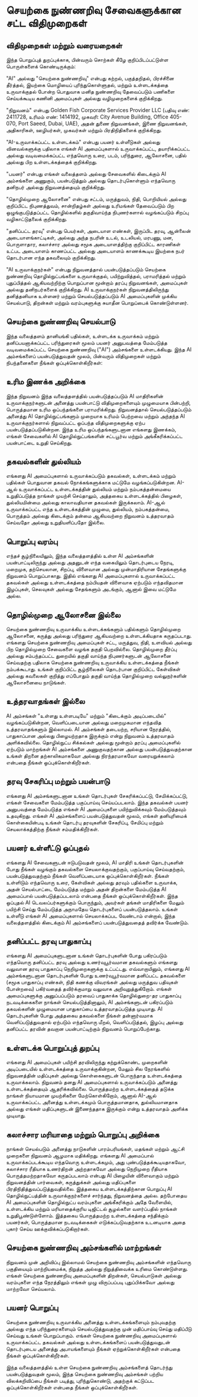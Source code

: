 # செயற்கை நுண்ணறிவு சேவைகளுக்கான சட்ட விதிமுறைகள்

## விதிமுறைகள் மற்றும் வரையறைகள்

இந்த பொறுப்புத் துறப்புக்காக, பின்வரும் சொற்கள் கீழே குறிப்பிடப்பட்டுள்ள பொருள்களைக் கொண்டிருக்கும்:

"AI" அல்லது "செயற்கை நுண்ணறிவு" என்பது கற்றல், பகுத்தறிதல், பிரச்சினை தீர்த்தல், இயற்கை மொழியைப் புரிந்துகொள்ளுதல், மற்றும் உள்ளடக்கத்தை உருவாக்குதல் போன்ற பொதுவாக மனித நுண்ணறிவு தேவைப்படும் பணிகளை செய்யக்கூடிய கணினி அமைப்புகள் அல்லது வழிமுறைகளைக் குறிக்கிறது.

"நிறுவனம்" என்பது Golden Fish Corporate Services Provider LLC (பதிவு எண்: 2411728, உரிமம் எண்: 1414192, முகவரி: City Avenue Building, Office 405-070, Port Saeed, Dubai, UAE), அதன் துணை நிறுவனங்கள், இணை நிறுவனங்கள், அதிகாரிகள், ஊழியர்கள், முகவர்கள் மற்றும் பிரதிநிதிகளைக் குறிக்கிறது.

"AI-உருவாக்கப்பட்ட உள்ளடக்கம்" என்பது பயனர் உள்ளீடுகள் அல்லது வினவல்களுக்கு பதிலாக எங்கள் AI அமைப்புகளால் உருவாக்கப்பட்ட, தயாரிக்கப்பட்ட அல்லது வடிவமைக்கப்பட்ட எந்தவொரு உரை, படம், பரிந்துரை, ஆலோசனை, பதில் அல்லது பிற உள்ளடக்கத்தைக் குறிக்கிறது.

"பயனர்" என்பது எங்கள் வலைத்தளம் அல்லது சேவைகளில் கிடைக்கும் AI அம்சங்களை அணுகும், பயன்படுத்தும் அல்லது தொடர்புகொள்ளும் எந்தவொரு தனிநபர் அல்லது நிறுவனத்தையும் குறிக்கிறது.

"தொழில்முறை ஆலோசனை" என்பது சட்டம், மருத்துவம், நிதி, பொறியியல் அல்லது குறிப்பிட்ட நிபுணத்துவம், சான்றிதழ்கள் அல்லது உரிமங்கள் தேவைப்படும் பிற ஒழுங்குபடுத்தப்பட்ட தொழில்களில் தகுதிவாய்ந்த நிபுணர்களால் வழங்கப்படும் சிறப்பு வழிகாட்டுதலைக் குறிக்கிறது.

"தனிப்பட்ட தரவு" என்பது பெயர்கள், அடையாள எண்கள், இருப்பிட தரவு, ஆன்லைன் அடையாளங்காட்டிகள், அல்லது அந்த நபரின் உடல், உடலியல், மரபணு, மன, பொருளாதார, கலாச்சார அல்லது சமூக அடையாளத்திற்கு குறிப்பிட்ட காரணிகள் உட்பட அடையாளம் காணப்பட்ட அல்லது அடையாளம் காணக்கூடிய இயற்கை நபர் தொடர்பான எந்த தகவலையும் குறிக்கிறது.

"AI உருவாக்குநர்கள்" என்பது நிறுவனத்தால் பயன்படுத்தப்படும் செயற்கை நுண்ணறிவு தொழில்நுட்பங்களை உருவாக்குதல், பயிற்றுவித்தல், பராமரித்தல் மற்றும் புதுப்பித்தல் ஆகியவற்றிற்கு பொறுப்பான மூன்றாம் தரப்பு நிறுவனங்கள், அமைப்புகள் அல்லது தனிநபர்களைக் குறிக்கிறது. AI உருவாக்குநர்கள் நிறுவனத்திலிருந்து தனித்தனியாக உள்ளனர் மற்றும் செயல்படுத்தப்படும் AI அமைப்புகளின் முக்கிய செயல்பாடு, திறன்கள் மற்றும் வரம்புகளுக்கு சுயாதீன பொறுப்பைக் கொண்டுள்ளனர்.

## செயற்கை நுண்ணறிவு செயல்பாடு

இந்த வலைத்தளம் தானியங்கி பதில்கள், உள்ளடக்க உருவாக்கம் மற்றும் தனிப்பயனாக்கப்பட்ட பரிந்துரைகள் மூலம் பயனர் அனுபவத்தை மேம்படுத்த வடிவமைக்கப்பட்ட செயற்கை நுண்ணறிவு ("AI") அம்சங்களை உள்ளடக்கியது. இந்த AI அம்சங்களைப் பயன்படுத்துவதன் மூலம், பின்வரும் விதிமுறைகள் மற்றும் நிபந்தனைகளை நீங்கள் ஒப்புக்கொள்கிறீர்கள்:

## உரிம இணக்க அறிக்கை

இந்த நிறுவனம் இந்த வலைத்தளத்தில் பயன்படுத்தப்படும் AI மாதிரிகளின் உருவாக்குநர்களுடன் அனைத்து பயன்பாட்டு விதிமுறைகளையும் முழுமையாக பின்பற்றி, பொருத்தமான உரிம ஒப்பந்தங்களை பராமரிக்கிறது. நிறுவனத்தால் செயல்படுத்தப்படும் அனைத்து AI தொழில்நுட்பங்களும் முறையாக உரிமம் பெற்றவை மற்றும் அந்தந்த AI உருவாக்குநர்களால் நிறுவப்பட்ட ஒப்பந்த விதிமுறைகளுக்கு ஏற்ப பயன்படுத்தப்படுகின்றன. இந்த உரிம ஒப்பந்தங்களுடனான எங்களது இணக்கம், எங்கள் சேவைகளில் AI தொழில்நுட்பங்களின் சட்டபூர்வ மற்றும் அங்கீகரிக்கப்பட்ட பயன்பாட்டை உறுதி செய்கிறது.

## தகவல்களின் துல்லியம்

எங்களது AI அமைப்புகளால் உருவாக்கப்படும் தகவல்கள், உள்ளடக்கம் மற்றும் பதில்கள் பொதுவான தகவல் நோக்கங்களுக்காக மட்டுமே வழங்கப்படுகின்றன. AI-ஆல் உருவாக்கப்பட்ட உள்ளடக்கத்தின் துல்லியம் மற்றும் நம்பகத்தன்மையை உறுதிப்படுத்த நாங்கள் முயற்சி செய்தாலும், அத்தகைய உள்ளடக்கத்தில் பிழைகள், துல்லியமின்மை அல்லது காலாவதியான தகவல்கள் இருக்கலாம். AI-ஆல் உருவாக்கப்பட்ட எந்த உள்ளடக்கத்தின் முழுமை, துல்லியம், நம்பகத்தன்மை, பொருத்தம் அல்லது கிடைக்கும் தன்மை ஆகியவற்றை நிறுவனம் உத்தரவாதம் செய்வதோ அல்லது உறுதியளிப்பதோ இல்லை.

## பொறுப்பு வரம்பு

எந்தச் சூழ்நிலையிலும், இந்த வலைத்தளத்தில் உள்ள AI அம்சங்களின் பயன்பாட்டிலிருந்து அல்லது அதனுடன் எந்த வகையிலும் தொடர்புடைய நேரடி, மறைமுக, தற்செயலான, சிறப்பு, விளைவான அல்லது முன்மாதிரியான சேதங்களுக்கு நிறுவனம் பொறுப்பாகாது. இதில் எங்களது AI அமைப்புகளால் உருவாக்கப்பட்ட தகவல்கள் அல்லது உள்ளடக்கத்தை நம்பியதன் விளைவாக ஏற்படும் எந்தவிதமான இழப்புகள், செலவுகள் அல்லது சேதங்களும் அடங்கும், ஆனால் இவை மட்டுமே அல்ல.

## தொழில்முறை ஆலோசனை இல்லை

செயற்கை நுண்ணறிவு உருவாக்கிய உள்ளடக்கங்களும் பதில்களும் தொழில்முறை ஆலோசனை, கருத்து அல்லது பரிந்துரை ஆகியவற்றை உள்ளடக்கியதாக கருதப்படாது. எங்களது செயற்கை நுண்ணறிவு அமைப்புகள் சட்ட, மருத்துவ, நிதி, உளவியல் அல்லது பிற தொழில்முறை சேவைகளை வழங்க தகுதி பெறவில்லை. தொழில்முறை தீர்ப்பு அல்லது சம்பந்தப்பட்ட துறையில் தகுதி வாய்ந்த நிபுணர்களுடன் ஆலோசனை செய்வதற்கு பதிலாக செயற்கை நுண்ணறிவு உருவாக்கிய உள்ளடக்கத்தை நீங்கள் நம்பக்கூடாது. உங்கள் குறிப்பிட்ட சூழ்நிலைகள் தொடர்பான குறிப்பிட்ட கேள்விகள் அல்லது கவலைகள் குறித்து எப்போதும் தகுதி வாய்ந்த தொழில்முறை வல்லுநர்களின் ஆலோசனையை நாடுங்கள்.

## உத்தரவாதங்கள் இல்லை

AI அம்சங்கள் "உள்ளது உள்ளபடியே" மற்றும் "கிடைக்கும் அடிப்படையில்" வழங்கப்படுகின்றன, வெளிப்படையான அல்லது மறைமுகமான எந்தவித உத்தரவாதங்களும் இல்லாமல். AI அம்சங்கள் தடையற்ற, சரியான நேரத்தில், பாதுகாப்பான அல்லது பிழையற்றதாக இருக்கும் என்று நிறுவனம் உத்தரவாதம் அளிக்கவில்லை. தொழில்நுட்ப சிக்கல்கள் அல்லது மூன்றாம் தரப்பு அமைப்புகளில் ஏற்படும் மாற்றங்கள் AI அம்சங்களை அணுகுவதற்கான அல்லது பயன்படுத்துவதற்கான உங்கள் திறனை தற்காலிகமாகவோ அல்லது நிரந்தரமாகவோ வரையறுக்கலாம் என்பதை நீங்கள் ஒப்புக்கொள்கிறீர்கள்.

## தரவு சேகரிப்பு மற்றும் பயன்பாடு

எங்களது AI அம்சங்களுடனான உங்கள் தொடர்புகள் சேகரிக்கப்பட்டு, சேமிக்கப்பட்டு, எங்கள் சேவைகளை மேம்படுத்த பகுப்பாய்வு செய்யப்படலாம். இந்த தகவல்கள் பயனர் அனுபவத்தை மேம்படுத்த எங்கள் AI அமைப்புகளை பயிற்றுவிக்கவும் மேம்படுத்தவும் உதவுகிறது. எங்கள் AI அம்சங்களைப் பயன்படுத்துவதன் மூலம், எங்கள் தனியுரிமைக் கொள்கையின்படி உங்கள் தொடர்பு தரவுகளின் சேகரிப்பு, சேமிப்பு மற்றும் செயலாக்கத்திற்கு நீங்கள் சம்மதிக்கிறீர்கள்.

## பயனர் உள்ளீட்டு ஒப்புதல்

எங்களது AI சேவைகளுடன் ஈடுபடுவதன் மூலம், AI மாதிரி உங்கள் தொடர்புகளின் போது நீங்கள் வழங்கும் தகவல்களை செயலாக்குவதற்கும், பகுப்பாய்வு செய்வதற்கும், பயன்படுத்துவதற்கும் நீங்கள் வெளிப்படையாக ஒப்புக்கொள்கிறீர்கள். நீங்கள் உள்ளிடும் எந்தவொரு உரை, கேள்விகள் அல்லது தரவும் பதில்களை உருவாக்க, அதன் செயல்பாட்டை மேம்படுத்த மற்றும் அதன் திறன்களை மேம்படுத்த AI அமைப்பால் பயன்படுத்தப்படலாம் என்பதை நீங்கள் ஒப்புக்கொள்கிறீர்கள். இந்த ஒப்புதல் AI டெவலப்பர்களுக்கும் பொருந்தும், அவர்கள் தங்கள் மாதிரிகளை மேலும் பயிற்சி செய்து மேம்படுத்த அநாமதேய தொடர்புகளைப் பயன்படுத்தலாம். உங்கள் உள்ளீடு எங்கள் AI அமைப்புகளால் செயலாக்கப்பட வேண்டாம் என்றால், இந்த வலைத்தளத்தில் கிடைக்கும் AI அம்சங்களைப் பயன்படுத்துவதைத் தவிர்க்க வேண்டும்.

## தனிப்பட்ட தரவு பாதுகாப்பு

எங்களது AI அமைப்புகளுடனான உங்கள் தொடர்புகளின் போது பகிரப்படும் எந்தவொரு தனிப்பட்ட தரவு அல்லது உணர்வுபூர்வமான தகவல்களும் எங்களது வலுவான தரவு பாதுகாப்பு நெறிமுறைகளுக்கு உட்பட்டது. எவ்வாறாயினும், எங்களது AI அம்சங்களுடனான தொடர்புகளின் போது உணர்வுபூர்வமான தனிப்பட்ட தகவல்களை (சமூக பாதுகாப்பு எண்கள், நிதி கணக்கு விவரங்கள் அல்லது மருத்துவ பதிவுகள் போன்றவை) பகிர்வதைத் தவிர்க்குமாறு வலுவாக அறிவுறுத்துகிறோம். எங்கள் அமைப்புகளுக்கு அனுப்பப்படும் தரவைப் பாதுகாக்க தொழில்துறை-தர பாதுகாப்பு நடவடிக்கைகளை நாங்கள் செயல்படுத்தினாலும், AI அம்சங்களுடன் பகிரப்படும் தகவல்களின் முழுமையான பாதுகாப்பை உத்தரவாதப்படுத்த முடியாது. AI தொடர்புகளின் போது அத்தகைய தகவல்களை நீங்கள் தன்னார்வமாக வெளிப்படுத்துவதால் ஏற்படும் எந்தவொரு மீறல், வெளிப்படுத்தல், இழப்பு அல்லது தனிப்பட்ட தரவின் தவறான பயன்பாட்டிற்கும் நிறுவனம் பொறுப்பேற்காது.

## உள்ளடக்க பொறுப்புத் துறப்பு

எங்களது AI அமைப்புகள் பயிற்சி தரவிலிருந்து கற்றுக்கொண்ட முறைகளின் அடிப்படையில் உள்ளடக்கத்தை உருவாக்குகின்றன, மேலும் சில நேரங்களில் நிறுவனத்தின் மதிப்புகள் அல்லது கொள்கைகளுடன் பொருந்தாத உள்ளடக்கத்தை உருவாக்கலாம். நிறுவனம் தனது AI அமைப்புகளால் உருவாக்கப்படும் அனைத்து உள்ளடக்கத்தையும் ஆதரிக்கவில்லை. பொருத்தமற்ற உள்ளடக்கத்தைத் தடுக்க நாங்கள் நியாயமான முயற்சிகளை மேற்கொள்கிறோம், ஆனால் AI-ஆல் உருவாக்கப்பட்ட அனைத்து உள்ளடக்கமும் பொருத்தமானதாக, துல்லியமானதாக அல்லது எங்கள் மதிப்புகளுடன் இணைந்ததாக இருக்கும் என்று உத்தரவாதம் அளிக்க முடியாது.

## கலாச்சார மரியாதை மற்றும் பொறுப்பு அறிக்கை

நாங்கள் செயல்படும் அனைத்து நாடுகளின் பாரம்பரியங்கள், மதங்கள் மற்றும் ஆட்சி முறைகளை நிறுவனம் ஆழமாக மதிக்கிறது. எங்களது AI அமைப்பால் உருவாக்கப்படக்கூடிய எந்தவொரு உள்ளடக்கமும், அது புண்படுத்தக்கூடியதாகவோ, கலாச்சார ரீதியாக உணர்திறன் அற்றதாகவோ அல்லது நெறிமுறை ரீதியாக பொருத்தமற்றதாகவோ கருதப்படலாம் என்பது AI பிழையின் விளைவாகும் மற்றும் நிறுவனத்தின் பார்வைகள், கருத்துக்கள் அல்லது மதிப்புகளை பிரதிநிதித்துவப்படுத்துவதில்லை. இத்தகைய உள்ளடக்கத்திற்கான பொறுப்பு AI தொழில்நுட்பத்தின் உருவாக்குநர்களைச் சார்ந்தது, நிறுவனத்தை அல்ல. தற்போதைய AI அமைப்புகளின் தொழில்நுட்ப வரம்புகளை அங்கீகரிக்கும் அதே வேளையில், உள்ளடக்கிய மற்றும் மரியாதைக்குரிய டிஜிட்டல் சூழல்களை வளர்ப்பதில் நாங்கள் உறுதிபூண்டுள்ளோம். இத்தகைய பொருத்தமற்ற உள்ளடக்கத்தை சந்திக்கும் பயனர்கள், பொருத்தமான நடவடிக்கைகள் எடுக்கப்படுவதற்காக உடனடியாக அதை புகார் செய்ய ஊக்குவிக்கப்படுகிறார்கள்.

## செயற்கை நுண்ணறிவு அம்சங்களில் மாற்றங்கள்

நிறுவனம் முன் அறிவிப்பு இல்லாமல் செயற்கை நுண்ணறிவு அம்சங்களின் எந்தவொரு பகுதியையும் மாற்றியமைக்க, நிறுத்த அல்லது நிறுத்திவைக்க உரிமை கொண்டுள்ளது. எங்கள் செயற்கை நுண்ணறிவு அமைப்புகளின் திறன்கள், செயல்பாடுகள் அல்லது வரம்புகளை எந்த நேரத்திலும் எங்கள் முழு விருப்பப்படி புதுப்பிக்கவோ அல்லது மாற்றவோ செய்யலாம்.

## பயனர் பொறுப்பு

செயற்கை நுண்ணறிவு உருவாக்கிய அனைத்து உள்ளடக்கங்களையும் நம்புவதற்கு அல்லது எந்த பரிந்துரைகளையும் செயல்படுத்துவதற்கு முன் மதிப்பாய்வு செய்து மதிப்பீடு செய்வது உங்கள் பொறுப்பாகும். எங்கள் செயற்கை நுண்ணறிவு அமைப்புகளால் உருவாக்கப்பட்ட தகவல்கள் அல்லது உள்ளடக்கங்களைப் பயன்படுத்துவதுடன் தொடர்புடைய அனைத்து அபாயங்களையும் நீங்கள் ஏற்றுக்கொள்கிறீர்கள் என்பதை நீங்கள் ஒப்புக்கொள்கிறீர்கள்.

இந்த வலைத்தளத்தில் உள்ள செயற்கை நுண்ணறிவு அம்சங்களைத் தொடர்ந்து பயன்படுத்துவதன் மூலம், இந்த செயற்கை நுண்ணறிவு அம்சங்கள் பற்றிய விலக்கறிவிப்பை நீங்கள் படித்து, புரிந்துகொண்டு, அதற்குக் கட்டுப்பட ஒப்புக்கொள்கிறீர்கள் என்பதை நீங்கள் ஒப்புக்கொள்கிறீர்கள்.